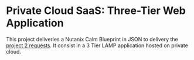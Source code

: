 # Private Cloud SaaS: Three-Tier Web Application

This project deliveries a Nutanix Calm Blueprint in JSON to delivery the [project 2 requests](project2-request.md). It consist in a 3 Tier LAMP application hosted on private cloud.
